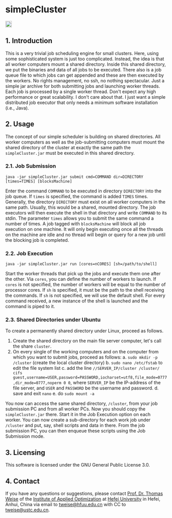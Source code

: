# simpleCluster

[<img alt="Travis CI Build Status" src="http://img.shields.io/travis/thomasWeise/simpleCluster/master.svg" height="20"/>](http://travis-ci.org/thomasWeise/simpleCluster/)

## 1. Introduction

This is a very trivial job scheduling engine for small clusters.
Here, using some sophisticated system is just too complicated.
Instead, the idea is that all worker computers mount a shared directory.
Inside this shared directory, we put the binaries and data of all jobs to be executed.
There also is a job queue file to which jobs can get appended and these are then executed by the workers.
No rights management, no ssh, no nothing spectacular.
Just a simple jar archive for both submitting jobs and launching worker threads.
Each job is processed by a single worker thread.
Don't expect any high performance or great scalability.
I don't care about that.
I just want a simple distributed job executor that only needs a minimum software installation (i.e., Java). 

## 2. Usage

The concept of our simple scheduler is building on shared directories.
All worker computers as well as the job-submitting computers must mount the shared directory of the cluster at exactly the same path the `simpleCluster.jar` must be executed in this shared directory.

### 2.1. Job Submission

`java -jar simpleCluster.jar submit cmd=COMMAND dir=DIRECTORY [times=TIMES] [blocksMachine]`

Enter the command `COMMAND` to be executed in directory `DIRECTORY` into the job queue.
If `times` is specified, the command is added `TIMES` times.
Generally, the directory `DIRECTORY` must exist on all worker computers in the same path.
Usually, this would be a shared, mounted directory.
The job executors will then execute the shell in that directory and write `COMMAND` to its stdin.
The parameter `times` allows you to submit the same command a number of times.
A job tagged with `blocksMachine` will block all job execution on one machine.
It will only begin executing once all the threads on the machine are idle and no thread will begin or query for a new job until the blocking job is completed.

### 2.2. Job Execution

`java -jar simpleCluster.jar run [cores=nCORES] [sh=/path/to/shell]`

Start the worker threads that pick up the jobs and execute them one after the other.
Via `cores`, you can define the number of workers to launch.
If `cores` is not specified, the number of workers will be equal to the number of processor cores.
If `sh` is specified, it must be the path to the shell receiving the commands.
If `sh` is not specified, we will use the default shell.
For every command received, a new instance of the shell is launched and the command is piped to it.

### 2.3. Shared Directories under Ubuntu

To create a permanently shared directory under Linux, proceed as follows.

1. Create the shared directory on the main file server computer, let's call the share `cluster`.
2. On every single of the working computers and on the computer from which you want to submit jobs, proceed as follows:
    a. `sudo mkdir -p /cluster` (create the local cluster directory)
    b. `sudo nano /etc/fstab` to edit the file system list
    c. add the line `//SERVER_IP/cluster /cluster/ cifs guest,username=USER,password=PASSWORD,iocharset=utf8,file_mode=0777,dir_mode=0777,noperm 0 0`, where `SERVER_IP` be the IP-address of the file server, and `USER` and `PASSWORD` be the username and password.
    d. save and exit `nano`
    e. do `sudo mount -a`

You now can access the same shared directory, `/cluster`, from your job submission PC and from all worker PCs.
Now you should copy the `simpleCluster.jar` there.
Start it in the Job Execution option on each worker.
You can now create a sub-directory for each work job under `/cluster` and put, say, shell scripts and data in there.
From the job submission PC, you can then enqueue these scripts using the Job Submission mode. 

## 3. Licensing

This software is licensed under the GNU General Public License 3.0.

## 4. Contact

If you have any questions or suggestions, please contact
[Prof. Dr. Thomas Weise](http://iao.hfuu.edu.cn/team/director) of the
[Institute of Applied Optimization](http://iao.hfuu.edu.cn/) at
[Hefei University](http://www.hfuu.edu.cn) in
Hefei, Anhui, China via
email to [tweise@hfuu.edu.cn](mailto:tweise@hfuu.edu.cn) with CC to [tweise@ustc.edu.cn](mailto:tweise@ustc.edu.cn).
